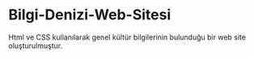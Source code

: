 # Bilgi-Denizi-Web-Sitesi
Html ve CSS kullanılarak genel kültür bilgilerinin bulunduğu bir web site oluşturulmuştur.
